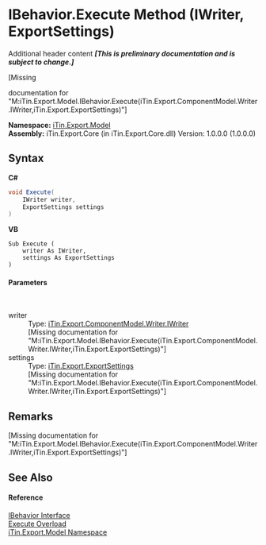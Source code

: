 # IBehavior.Execute Method (IWriter, ExportSettings)
Additional header content _**\[This is preliminary documentation and is subject to change.\]**_

\[Missing <summary> documentation for "M:iTin.Export.Model.IBehavior.Execute(iTin.Export.ComponentModel.Writer.IWriter,iTin.Export.ExportSettings)"\]

**Namespace:**&nbsp;<a href="ef57ffcc-e95e-b212-5a46-9aa6f5a3511f">iTin.Export.Model</a><br />**Assembly:**&nbsp;iTin.Export.Core (in iTin.Export.Core.dll) Version: 1.0.0.0 (1.0.0.0)

## Syntax

**C#**<br />
``` C#
void Execute(
	IWriter writer,
	ExportSettings settings
)
```

**VB**<br />
``` VB
Sub Execute ( 
	writer As IWriter,
	settings As ExportSettings
)
```


#### Parameters
&nbsp;<dl><dt>writer</dt><dd>Type: <a href="4a4ec51e-0091-39cb-54a3-b986f5b6ed9a">iTin.Export.ComponentModel.Writer.IWriter</a><br />\[Missing <param name="writer"/> documentation for "M:iTin.Export.Model.IBehavior.Execute(iTin.Export.ComponentModel.Writer.IWriter,iTin.Export.ExportSettings)"\]</dd><dt>settings</dt><dd>Type: <a href="d8d655e9-5d05-0438-ab78-0c8d4761dd06">iTin.Export.ExportSettings</a><br />\[Missing <param name="settings"/> documentation for "M:iTin.Export.Model.IBehavior.Execute(iTin.Export.ComponentModel.Writer.IWriter,iTin.Export.ExportSettings)"\]</dd></dl>

## Remarks
\[Missing <remarks> documentation for "M:iTin.Export.Model.IBehavior.Execute(iTin.Export.ComponentModel.Writer.IWriter,iTin.Export.ExportSettings)"\]

## See Also


#### Reference
<a href="a8b74454-949b-428d-697a-921bc9744869">IBehavior Interface</a><br /><a href="a1ff4bee-4398-a533-0b3a-d1d04d82f900">Execute Overload</a><br /><a href="ef57ffcc-e95e-b212-5a46-9aa6f5a3511f">iTin.Export.Model Namespace</a><br />